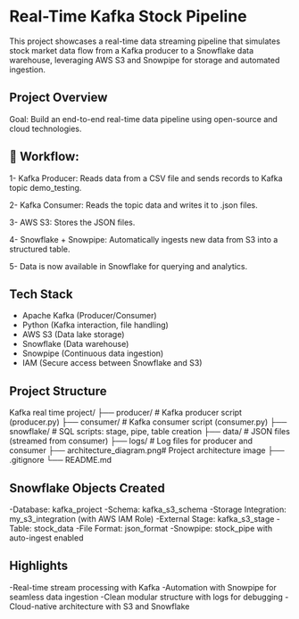 # Real-Time Kafka Stock Pipeline 

This project showcases a real-time data streaming pipeline that simulates stock market data flow from a Kafka producer to a Snowflake data warehouse, leveraging AWS S3 and Snowpipe for storage and automated ingestion.

## Project Overview

Goal: Build an end-to-end real-time data pipeline using open-source and cloud technologies.

## 🔁 Workflow:

1- Kafka Producer: Reads data from a CSV file and sends records to Kafka topic demo_testing.

2- Kafka Consumer: Reads the topic data and writes it to .json files.

3- AWS S3: Stores the JSON files.

4- Snowflake + Snowpipe: Automatically ingests new data from S3 into a structured table.

5- Data is now available in Snowflake for querying and analytics.


## Tech Stack

- Apache Kafka (Producer/Consumer)
- Python (Kafka interaction, file handling)
- AWS S3 (Data lake storage)
- Snowflake (Data warehouse)
- Snowpipe (Continuous data ingestion)
- IAM (Secure access between Snowflake and S3)

## Project   Structure

Kafka real time project/
├── producer/                # Kafka producer script (producer.py)
├── consumer/                # Kafka consumer script (consumer.py)
├── snowflake/               # SQL scripts: stage, pipe, table creation
├── data/                    # JSON files (streamed from consumer)
├── logs/                    # Log files for producer and consumer
├── architecture_diagram.png# Project architecture image
├── .gitignore
└── README.md


## Snowflake Objects Created

-Database: kafka_project
-Schema: kafka_s3_schema
-Storage Integration: my_s3_integration (with AWS IAM Role)
-External Stage: kafka_s3_stage
-Table: stock_data
-File Format: json_format
-Snowpipe: stock_pipe with auto-ingest enabled

## Highlights

-Real-time stream processing with Kafka
-Automation with Snowpipe for seamless data ingestion
-Clean modular structure with logs for debugging
-Cloud-native architecture with S3 and Snowflake



